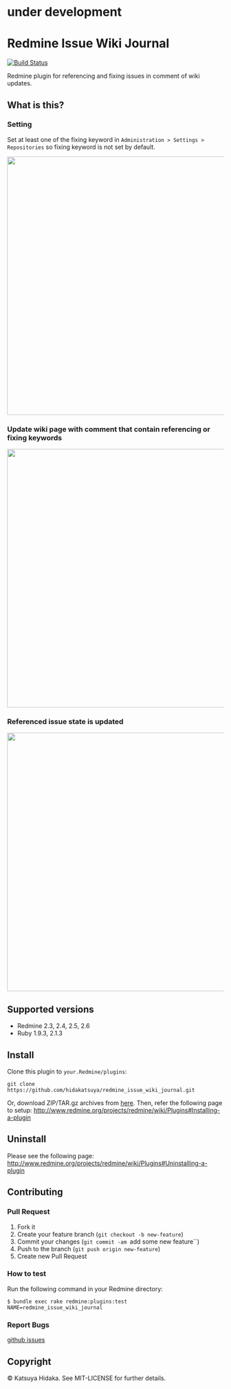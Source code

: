 # under development

# Redmine Issue Wiki Journal

[![Build Status](http://img.shields.io/travis/hidakatsuya/redmine_issue_wiki_journal.svg?style=flat)](https://travis-ci.org/hidakatsuya/redmine_issue_wiki_journal)

Redmine plugin for referencing and fixing issues in comment of wiki updates.

## What is this?

### Setting

Set at least one of the fixing keyword in `Administration > Settings > Repositories` so fixing keyword is not set by default.

[<img src="http://hidakatsuya.github.io/redmine_issue_wiki_journal/images/setup.png" width="600">](http://hidakatsuya.github.io/redmine_issue_wiki_journal/images/setup.png)

### Update wiki page with comment that contain referencing or fixing keywords

[<img src="http://hidakatsuya.github.io/redmine_issue_wiki_journal/images/feature-1.png" width="600">](http://hidakatsuya.github.io/redmine_issue_wiki_journal/images/feature-1.png)

### Referenced issue state is updated

[<img src="http://hidakatsuya.github.io/redmine_issue_wiki_journal/images/feature-2.png" width="600">](http://hidakatsuya.github.io/redmine_issue_wiki_journal/images/feature-2.png)

## Supported versions

  * Redmine 2.3, 2.4, 2.5, 2.6
  * Ruby 1.9.3, 2.1.3

## Install

Clone this plugin to `your.Redmine/plugins`:

    git clone https://github.com/hidakatsuya/redmine_issue_wiki_journal.git

Or, download ZIP/TAR.gz archives from [here](https://github.com/hidakatsuya/redmine_issue_wiki_journal/releases).
Then, refer the following page to setup:
http://www.redmine.org/projects/redmine/wiki/Plugins#Installing-a-plugin

## Uninstall

Please see the following page:  
http://www.redmine.org/projects/redmine/wiki/Plugins#Uninstalling-a-plugin

## Contributing

### Pull Request

  1. Fork it
  2. Create your feature branch (``git checkout -b new-feature``)
  3. Commit your changes (``git commit -am ``add some new feature``)
  4. Push to the branch (``git push origin new-feature``)
  5. Create new Pull Request

### How to test

Run the following command in your Redmine directory:

    $ bundle exec rake redmine:plugins:test NAME=redmine_issue_wiki_journal

### Report Bugs

[github issues](https://github.com/hidakatsuya/redmine_issue_wiki_journal/issues/new)

## Copyright

&copy; Katsuya Hidaka. See MIT-LICENSE for further details.
